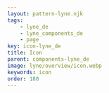 ```yaml
---
layout: pattern-lyne.njk
tags: 
    - lyne_de
    - lyne_components_de
    - page
key: icon-lyne_de
title: Icon
parent: components-lyne_de
image: lyne/overview/icon.webp
keywords: icon
order: 180
---
```

